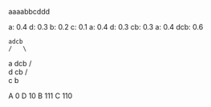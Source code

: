 aaaabbcddd

a: 0.4  d: 0.3  b: 0.2  c: 0.1
a: 0.4  d: 0.3  cb: 0.3
a: 0.4  dcb: 0.6

    adcb
    /   \
   a   dcb
      /   \
     d    cb
         /  \
        c    b

A 0
D	10
B	111
C	110
